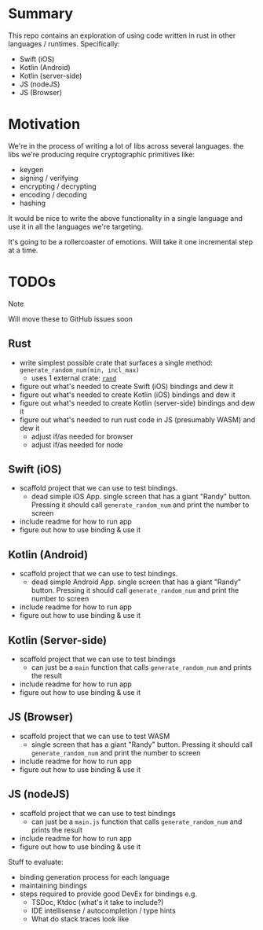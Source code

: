 # Summary

This repo contains an exploration of using code written in rust in other languages / runtimes. Specifically:

* Swift (iOS)
* Kotlin (Android)
* Kotlin (server-side)
* JS (nodeJS)
* JS (Browser)

# Motivation
We're in the process of writing a lot of libs across several languages. the libs we're producing require cryptographic primitives like:
* keygen
* signing / verifying
* encrypting / decrypting
* encoding / decoding
* hashing

It would be nice to write the above functionality in a single language and use it in all the languages we're targeting.

It's going to be a rollercoaster of emotions. Will take it one incremental step at a time.

# TODOs

> [!NOTE]
> Will move these to GitHub issues soon

## Rust
* write simplest possible crate that surfaces a single method: `generate_random_num(min, incl_max)`
    * uses 1 external crate: [`rand`](https://crates.io/crates/rand)
* figure out what's needed to create Swift (iOS) bindings and dew it
* figure out what's needed to create Kotlin (iOS) bindings and dew it
* figure out what's needed to create Kotlin (server-side) bindings and dew it
* figure out what's needed to run rust code in JS (presumably WASM) and dew it
  * adjust if/as needed for browser
  * adjust if/as needed for node

## Swift (iOS)
* scaffold project that we can use to test bindings.
  * dead simple iOS App. single screen that has a giant "Randy" button. Pressing it should call `generate_random_num` and print the number to screen
* include readme for how to run app
* figure out how to use binding & use it

## Kotlin (Android)
* scaffold project that we can use to test bindings.
  * dead simple Android App. single screen that has a giant "Randy" button. Pressing it should call `generate_random_num` and print the number to screen
* include readme for how to run app
* figure out how to use binding & use it

## Kotlin (Server-side)
* scaffold project that we can use to test bindings
  * can just be a `main` function that calls `generate_random_num` and prints the result
* include readme for how to run app
* figure out how to use binding & use it

## JS (Browser)
* scaffold project that we can use to test WASM
  * single screen that has a giant "Randy" button. Pressing it should call `generate_random_num` and print the number to screen
* include readme for how to run app
* figure out how to use binding & use it


## JS (nodeJS)
* scaffold project that we can use to test bindings
  * can just be a `main.js` function that calls `generate_random_num` and prints the result
* include readme for how to run app
* figure out how to use binding & use it


Stuff to evaluate:
* binding generation process for each language
* maintaining bindings
* steps required to provide good DevEx for bindings e.g.
  * TSDoc, Ktdoc (what's it take to include?)
  * IDE intellisense / autocompletion / type hints
  * What do stack traces look like